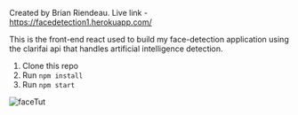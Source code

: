 Created by Brian Riendeau.
Live link - https://facedetection1.herokuapp.com/

This is the front-end react used to build my face-detection application using the clarifai api that handles artificial intelligence detection.
1. Clone this repo
2. Run `npm install`
3. Run `npm start`

![faceTut](https://user-images.githubusercontent.com/62812999/211224302-cccd447a-3e5b-47ac-8733-3605b808cfbc.png)
